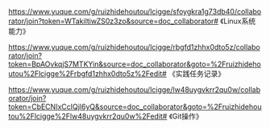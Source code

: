 https://www.yuque.com/g/ruizhidehoutou/lcigge/sfoygkra1g73db40/collaborator/join?token=WTakiltiwZS0z3zo&source=doc_collaborator# 《Linux系统能力》

https://www.yuque.com/g/ruizhidehoutou/lcigge/rbgfd1zhhx0dto5z/collaborator/join?token=BpAOvkqjS7MTKYin&source=doc_collaborator&goto=%2Fruizhidehoutou%2Flcigge%2Frbgfd1zhhx0dto5z%2Fedit# 《实践任务记录》

https://www.yuque.com/g/ruizhidehoutou/lcigge/lw48uygvkrr2qu0w/collaborator/join?token=CbECNIxCcIQjl6yQ&source=doc_collaborator&goto=%2Fruizhidehoutou%2Flcigge%2Flw48uygvkrr2qu0w%2Fedit# 《Git操作》
